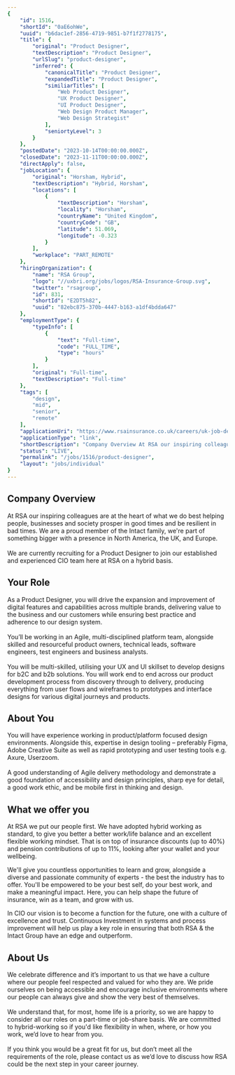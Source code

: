 ```yaml
---
{
	"id": 1516,
	"shortId": "0aE6ohWe",
	"uuid": "b6dac1ef-2856-4719-9851-b7f1f2778175",
	"title": {
		"original": "Product Designer",
		"textDescription": "Product Designer",
		"urlSlug": "product-designer",
		"inferred": {
			"canonicalTitle": "Product Designer",
			"expandedTitle": "Product Designer",
			"similiarTitles": [
				"Web Product Designer",
				"UX Product Designer",
				"UI Product Designer",
				"Web Design Product Manager",
				"Web Design Strategist"
			],
			"seniortyLevel": 3
		}
	},
	"postedDate": "2023-10-14T00:00:00.000Z",
	"closedDate": "2023-11-11T00:00:00.000Z",
	"directApply": false,
	"jobLocation": {
		"original": "Horsham, Hybrid",
		"textDescription": "Hybrid, Horsham",
		"locations": [
			{
				"textDescription": "Horsham",
				"locality": "Horsham",
				"countryName": "United Kingdom",
				"countryCode": "GB",
				"latitude": 51.069,
				"longitude": -0.323
			}
		],
		"workplace": "PART_REMOTE"
	},
	"hiringOrganization": {
		"name": "RSA Group",
		"logo": "//uxbri.org/jobs/logos/RSA-Insurance-Group.svg",
		"twitter": "rsagroup",
		"id": 831,
		"shortId": "E2DT5h82",
		"uuid": "82ebc875-370b-4447-b163-a1df4bdda647"
	},
	"employmentType": {
		"typeInfo": [
			{
				"text": "Full-time",
				"code": "FULL_TIME",
				"type": "hours"
			}
		],
		"original": "Full-time",
		"textDescription": "Full-time"
	},
	"tags": [
		"design",
		"mid",
		"senior",
		"remote"
	],
	"applicationUri": "https://www.rsainsurance.co.uk/careers/uk-job-description/?nPostingId=11781&nPostingTargetId=151659&id=Q0JFK026203F3VBQB7968F6Z6&LG=UK&languageSelect=UK&mask=rsaext",
	"applicationType": "link",
	"shortDescription": "Company Overview At RSA our inspiring colleagues are at the heart of what we do best helping people, businesses and society prosper in good times and be resilient in bad times. We are a proud member",
	"status": "LIVE",
	"permalink": "/jobs/1516/product-designer",
	"layout": "jobs/individual"
}
---
```

<h2>Company Overview</h2><p>At RSA our inspiring colleagues are at the heart of what we do best helping people, businesses and society prosper in good times and be resilient in bad times. We are a proud member of the Intact family, we're part of something bigger with a presence in North America, the UK, and Europe.<br><br>We are currently recruiting for a Product Designer to join our established and experienced CIO team here at RSA on a hybrid basis.</p><h2>Your Role</h2><p>As a Product Designer, you will drive the expansion and improvement of digital features and capabilities across multiple brands, delivering value to the business and our customers while ensuring best practice and adherence to our design system.<br><br>You’ll be working in an Agile, multi-disciplined platform team, alongside skilled and resourceful product owners, technical leads, software engineers, test engineers and business analysts.<br><br>You will be multi-skilled, utilising your UX and UI skillset to develop designs for b2C and b2b solutions. You will work end to end across our product development process from discovery through to delivery, producing everything from user flows and wireframes to prototypes and interface designs for various digital journeys and products.</p><h2>About You</h2><p>You will have experience working in product/platform focused design environments. Alongside this, expertise in design tooling – preferably Figma, Adobe Creative Suite as well as rapid prototyping and user testing tools e.g. Axure, Userzoom.<br><br>A good understanding of Agile delivery methodology and demonstrate a good foundation of accessibility and design principles, sharp eye for detail, a good work ethic, and be mobile first in thinking and design.</p><h2>What we offer you</h2><p>At RSA we put our people first. We have adopted hybrid working as standard, to give you better a better work/life balance and an excellent flexible working mindset. That is on top of insurance discounts (up to 40%) and pension contributions of up to 11%, looking after your wallet and your wellbeing.</p><p>We'll give you countless opportunities to learn and grow, alongside a diverse and passionate community of experts - the best the industry has to offer. You'll be empowered to be your best self, do your best work, and make a meaningful impact. Here, you can help shape the future of insurance, win as a team, and grow with us.</p><p>In CIO our vision is to become a function for the future, one with a culture of excellence and trust. Continuous Investment in systems and process improvement will help us play a key role in ensuring that both RSA &amp; the Intact Group have an edge and outperform.<br></p><h2>About Us</h2><p>We celebrate difference and it’s important to us that we have a culture where our people feel respected and valued for who they are. We pride ourselves on being accessible and encourage inclusive environments where our people can always give and show the very best of themselves.<br><br>We understand that, for most, home life is a priority, so we are happy to consider all our roles on a part-time or job-share basis. We are committed to hybrid-working so if you'd like flexibility in when, where, or how you work, we’d love to hear from you.<br><br>If you think you would be a great fit for us, but don’t meet all the requirements of the role, please contact us as we’d love to discuss how RSA could be the next step in your career journey.</p>
